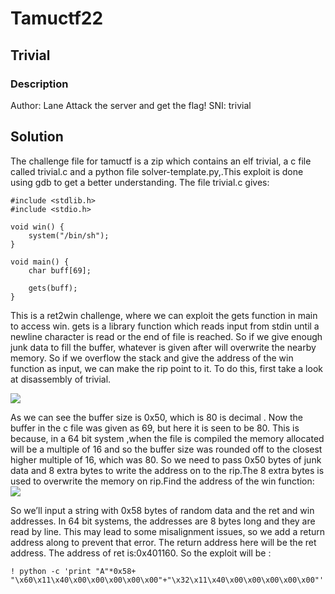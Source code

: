

# Tamuctf22
 
## Trivial
### Description
Author: Lane
Attack the server and get the flag!
SNI: trivial
## Solution
The challenge file for tamuctf is a zip which contains an elf trivial, a c file called trivial.c and a python file solver-template.py,.This exploit is done using gdb to get a better understanding.
The file trivial.c gives:
```
#include <stdlib.h>
#include <stdio.h>

void win() {
    system("/bin/sh");
}

void main() {
    char buff[69];

    gets(buff);
}
```

This is a ret2win challenge, where we can exploit the gets function in main to access win. gets is a library function which reads input from stdin until a newline character is read or the end of  file is reached.  So if we give enough junk data to fill the buffer, whatever is given after will overwrite the nearby memory. So if we overflow the stack and give the address of the win function as input, we can make the rip point to it. To do this, first take a look at disassembly of trivial.

![](https://i.imgur.com/70CUjxD.png)


As we can see the buffer size is 0x50, which is 80 is decimal . Now the buffer in the c file was given as 69, but here it is seen to be 80. This is because, in a 64 bit system ,when the file is compiled the memory allocated will be a multiple of 16  and so the buffer size was rounded off to the closest higher  multiple of 16, which was 80.
So we need to pass 0x50 bytes of junk data and  8 extra bytes to write the address on to the rip.The 8 extra bytes is used to overwrite the memory on rip.Find the address of the win function:
![](https://i.imgur.com/xI1GKej.png)


So we’ll input a string with 0x58 bytes of random data and the ret and win addresses. In 64 bit systems, the addresses are 8 bytes long and they are read by line. This may lead to some misalignment issues, so we add a return address along to prevent that error. The return address here will be the ret address.
The address of ret is:0x401160.
So the exploit will be :
```
! python -c 'print "A"*0x58+ "\x60\x11\x40\x00\x00\x00\x00\x00"+"\x32\x11\x40\x00\x00\x00\x00\x00"'|./trivial 
```

